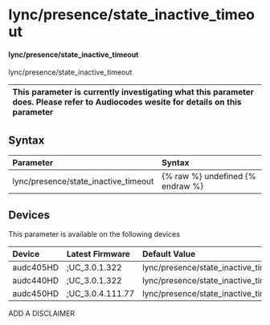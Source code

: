 ﻿---
description: lync/presence/state_inactive_timeout
search: false
---

# lync/presence/state_inactive_timeout

#### lync/presence/state_inactive_timeout

lync/presence/state_inactive_timeout


| This parameter is currently investigating what this parameter does. Please refer to Audiocodes wesite for details on this parameter | 
| :--- |

## Syntax
| Parameter | Syntax |
| :--- | :--- |
|lync/presence/state_inactive_timeout | {% raw %} undefined {% endraw %}|

## Devices
This parameter is available on the following devices

| Device | Latest Firmware | Default Value |
|:---|:---|:---|
| audc405HD | ;UC_3.0.1.322 | lync/presence/state_inactive_timeout=300 
| audc440HD | ;UC_3.0.1.322 | lync/presence/state_inactive_timeout=300 
| audc450HD | ;UC_3.0.4.111.77 | lync/presence/state_inactive_timeout=300 

ADD A DISCLAIMER

